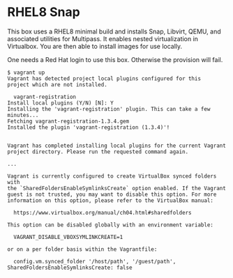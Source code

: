 # RHEL8 Snap

This box uses a RHEL8 minimal build and installs Snap, Libvirt, QEMU, and
associated utilities for Multipass. It enables nested virtualization in
Virtualbox. You are then able to install images for use locally. 

One needs a Red Hat login to use this box. Otherwise the provision will
fail.

```
$ vagrant up
Vagrant has detected project local plugins configured for this
project which are not installed.

  vagrant-registration
Install local plugins (Y/N) [N]: Y
Installing the 'vagrant-registration' plugin. This can take a few minutes...
Fetching vagrant-registration-1.3.4.gem
Installed the plugin 'vagrant-registration (1.3.4)'!


Vagrant has completed installing local plugins for the current Vagrant
project directory. Please run the requested command again.

...

Vagrant is currently configured to create VirtualBox synced folders with
the `SharedFoldersEnableSymlinksCreate` option enabled. If the Vagrant
guest is not trusted, you may want to disable this option. For more
information on this option, please refer to the VirtualBox manual:

  https://www.virtualbox.org/manual/ch04.html#sharedfolders

This option can be disabled globally with an environment variable:

  VAGRANT_DISABLE_VBOXSYMLINKCREATE=1

or on a per folder basis within the Vagrantfile:

  config.vm.synced_folder '/host/path', '/guest/path', SharedFoldersEnableSymlinksCreate: false
```
